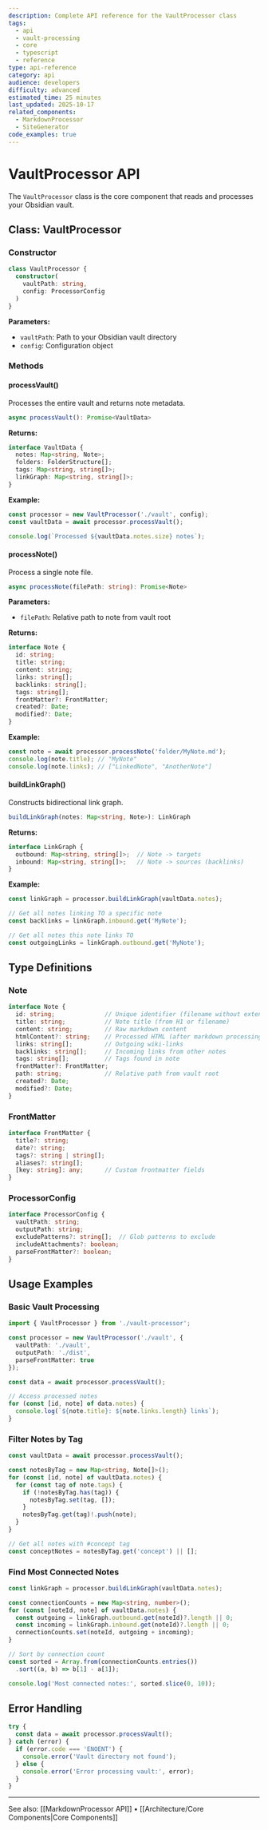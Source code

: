 ```yaml
---
description: Complete API reference for the VaultProcessor class
tags:
  - api
  - vault-processing
  - core
  - typescript
  - reference
type: api-reference
category: api
audience: developers
difficulty: advanced
estimated_time: 25 minutes
last_updated: 2025-10-17
related_components:
  - MarkdownProcessor
  - SiteGenerator
code_examples: true
---
```


# VaultProcessor API

The `VaultProcessor` class is the core component that reads and processes your Obsidian vault.

## Class: VaultProcessor

### Constructor

```typescript
class VaultProcessor {
  constructor(
    vaultPath: string,
    config: ProcessorConfig
  )
}
```

**Parameters:**
- `vaultPath`: Path to your Obsidian vault directory
- `config`: Configuration object

### Methods

#### processVault()

Processes the entire vault and returns note metadata.

```typescript
async processVault(): Promise<VaultData>
```

**Returns:**
```typescript
interface VaultData {
  notes: Map<string, Note>;
  folders: FolderStructure[];
  tags: Map<string, string[]>;
  linkGraph: Map<string, string[]>;
}
```

**Example:**
```typescript
const processor = new VaultProcessor('./vault', config);
const vaultData = await processor.processVault();

console.log(`Processed ${vaultData.notes.size} notes`);
```

#### processNote()

Process a single note file.

```typescript
async processNote(filePath: string): Promise<Note>
```

**Parameters:**
- `filePath`: Relative path to note from vault root

**Returns:**
```typescript
interface Note {
  id: string;
  title: string;
  content: string;
  links: string[];
  backlinks: string[];
  tags: string[];
  frontMatter?: FrontMatter;
  created?: Date;
  modified?: Date;
}
```

**Example:**
```typescript
const note = await processor.processNote('folder/MyNote.md');
console.log(note.title); // "MyNote"
console.log(note.links); // ["LinkedNote", "AnotherNote"]
```

#### buildLinkGraph()

Constructs bidirectional link graph.

```typescript
buildLinkGraph(notes: Map<string, Note>): LinkGraph
```

**Returns:**
```typescript
interface LinkGraph {
  outbound: Map<string, string[]>;  // Note -> targets
  inbound: Map<string, string[]>;   // Note -> sources (backlinks)
}
```

**Example:**
```typescript
const linkGraph = processor.buildLinkGraph(vaultData.notes);

// Get all notes linking TO a specific note
const backlinks = linkGraph.inbound.get('MyNote');

// Get all notes this note links TO
const outgoingLinks = linkGraph.outbound.get('MyNote');
```

## Type Definitions

### Note

```typescript
interface Note {
  id: string;              // Unique identifier (filename without extension)
  title: string;           // Note title (from H1 or filename)
  content: string;         // Raw markdown content
  htmlContent?: string;    // Processed HTML (after markdown processing)
  links: string[];         // Outgoing wiki-links
  backlinks: string[];     // Incoming links from other notes
  tags: string[];          // Tags found in note
  frontMatter?: FrontMatter;
  path: string;            // Relative path from vault root
  created?: Date;
  modified?: Date;
}
```

### FrontMatter

```typescript
interface FrontMatter {
  title?: string;
  date?: string;
  tags?: string | string[];
  aliases?: string[];
  [key: string]: any;      // Custom frontmatter fields
}
```

### ProcessorConfig

```typescript
interface ProcessorConfig {
  vaultPath: string;
  outputPath: string;
  excludePatterns?: string[];  // Glob patterns to exclude
  includeAttachments?: boolean;
  parseFrontMatter?: boolean;
}
```

## Usage Examples

### Basic Vault Processing

```typescript
import { VaultProcessor } from './vault-processor';

const processor = new VaultProcessor('./vault', {
  vaultPath: './vault',
  outputPath: './dist',
  parseFrontMatter: true
});

const data = await processor.processVault();

// Access processed notes
for (const [id, note] of data.notes) {
  console.log(`${note.title}: ${note.links.length} links`);
}
```

### Filter Notes by Tag

```typescript
const vaultData = await processor.processVault();

const notesByTag = new Map<string, Note[]>();
for (const [id, note] of vaultData.notes) {
  for (const tag of note.tags) {
    if (!notesByTag.has(tag)) {
      notesByTag.set(tag, []);
    }
    notesByTag.get(tag)!.push(note);
  }
}

// Get all notes with #concept tag
const conceptNotes = notesByTag.get('concept') || [];
```

### Find Most Connected Notes

```typescript
const linkGraph = processor.buildLinkGraph(vaultData.notes);

const connectionCounts = new Map<string, number>();
for (const [noteId, note] of vaultData.notes) {
  const outgoing = linkGraph.outbound.get(noteId)?.length || 0;
  const incoming = linkGraph.inbound.get(noteId)?.length || 0;
  connectionCounts.set(noteId, outgoing + incoming);
}

// Sort by connection count
const sorted = Array.from(connectionCounts.entries())
  .sort((a, b) => b[1] - a[1]);

console.log('Most connected notes:', sorted.slice(0, 10));
```

## Error Handling

```typescript
try {
  const data = await processor.processVault();
} catch (error) {
  if (error.code === 'ENOENT') {
    console.error('Vault directory not found');
  } else {
    console.error('Error processing vault:', error);
  }
}
```

---

See also: [[MarkdownProcessor API]] • [[Architecture/Core Components|Core Components]]
